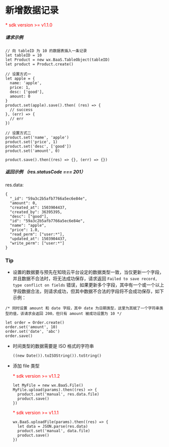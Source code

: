 # 新增数据记录

<p style='color:red'>* sdk version >= v1.1.0</p>

##### 请求示例

```
// 向 tableID 为 10 的数据表插入一条记录
let tableID = 10
let Product = new wx.BaaS.TableObject(tableID)
let product = Product.create()

// 设置方式一
let apple = {
  name: 'apple',
  price: 1,
  desc: ['good'],
  amount: 0
}
product.set(apple).save().then( (res) => {
  // success
}, (err) => {
  // err
})

// 设置方式二
product.set('name', 'apple')
product.set('price', 1)
product.set('desc', ['good'])
product.set('amount', 0)

product.save().then((res) => {}, (err) => {})
```

##### 返回示例 （res.statusCode === 201）

res.data:
```
{
  "_id": "59a3c2b5afb7766a5ec6e84e",
  "amount": 0,
  "created_at": 1503904437,
  "created_by": 36395395,
  "desc": ["good"],
  "id": "59a3c2b5afb7766a5ec6e84e",
  "name": "apple",
  "price": 1.0,
  "read_perm": ["user:*"],
  "updated_at": 1503904437,
  "write_perm": ["user:*"]
}
```

### Tip

- 设置的数据要与预先在知晓云平台设定的数据类型一致，当仅更新一个字段，并且数据不合法时，将无法成功保存，请求返回 `Failed to save record, type conflict on fields` 错误，如果更新多个字段，其中有一个或一个以上字段数据合法，则请求成功，但其中数据不合法的字段将不会成功保存，如下示例：
```
/* 同时设置 amount 和 date 字段，其中 date 为日期类型，这里为其赋了一个字符串类型的值，该请求会返回 200，但只有 amount 被成功设置为 10 */

let order = Order.create()
order.set('amount', 10)
order.set('date', 'abc')
order.save()
```

- 时间类型的数据需要是 ISO 格式的字符串

  ```
  ((new Date()).toISOString()).toString()
  ```

- 添加 file 类型

  <span style='color:red'>* sdk version >= v1.1.2</span>

  ```
  let MyFile = new wx.BaaS.File()
  MyFile.upload(params).then((res) => {
    product.set('manual', res.data.file)
    product.save()
  })
  ```

  <span style='color:red'>* sdk version >= v1.1.1</span>

  ```
  wx.BaaS.uploadFile(params).then((res) => {
    let data = JSON.parse(res.data)
    product.set('manual', data.file)
    product.save()
  })
  ```